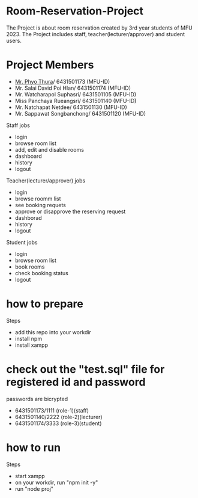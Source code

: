 # Room-Reservation-Project
The Project is about room reservation created by 3rd year students of MFU 2023.
The Project includes staff, teacher(lecturer/approver) and student users.

# Project Members
- [Mr. Phyo Thura](https://github.com/phyoethura)/ 6431501173 (MFU-ID)
- Mr. Salai David Poi Hlan/ 6431501174 (MFU-ID)
- Mr. Watcharapol Suphasri/ 6431501105 (MFU-ID)
- Miss Panchaya Rueangsri/ 6431501140 (MFU-ID)
- Mr. Natchapat Netdee/ 6431501130 (MFU-ID)
- Mr. Sappawat Songbanchong/ 6431501120 (MFU-ID)
 	


Staff jobs
- login
- browse room list
- add, edit and disable rooms
- dashboard
- history
- logout

Teacher(lecturer/approver) jobs
- login
- browse roomm list
- see booking requets
- approve or disapprove the reserving request
- dashborad
- history
- logout

Student jobs
- login
- browse room list
- book rooms
- check booking status
- logout

# how to prepare
Steps
- add this repo into your workdir
- install npm
- install xampp

# check out the "test.sql" file for registered id and password
passwords are bicrypted 
- 6431501173/1111 (role-1)(staff)
- 6431501140/2222 (role-2)(lecturer)
- 6431501174/3333 (role-3)(student)

# how to run
Steps
- start xampp
- on your workdir, run "npm init -y"
- run "node proj"


